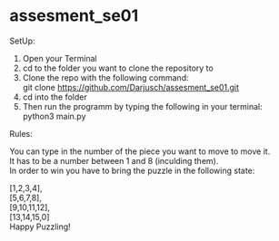 # assesment_se01

SetUp:<br/>

1. Open your Terminal<br/>
2. cd to the folder you want to clone the repository to<br/>
3. Clone the repo with the following command:<br/>
git clone https://github.com/Darjusch/assesment_se01.git<br/>
4. cd into the folder<br/>
5. Then run the programm by typing the following in your terminal:<br/>
python3 main.py<br/>

Rules:<br/>

You can type in the number of the piece you want to move to move it.<br/>
It has to be a number between 1 and 8 (inculding them).<br/>
In order to win you have to bring the puzzle in the following state:<br/>

[1,2,3,4],<br/>
[5,6,7,8],<br/>
[9,10,11,12],<br/>
[13,14,15,0]<br/>
Happy Puzzling!
